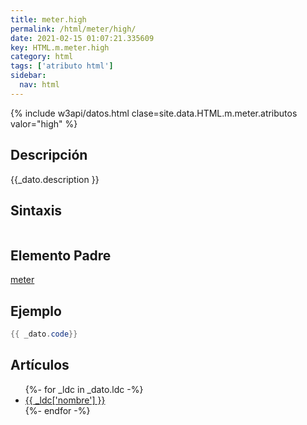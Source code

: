 ```yaml
---
title: meter.high
permalink: /html/meter/high/
date: 2021-02-15 01:07:21.335609
key: HTML.m.meter.high
category: html
tags: ['atributo html']
sidebar: 
  nav: html
---
```


{% include w3api/datos.html clase=site.data.HTML.m.meter.atributos valor="high" %}

## Descripción
{{_dato.description }}

## Sintaxis
~~~html
~~~

## Elemento Padre
[meter](/html/meter/)

## Ejemplo
~~~java
{{ _dato.code}}
~~~

## Artículos
<ul>
{%- for _ldc in _dato.ldc -%}
   <li>
       <a href="{{_ldc['url'] }}">{{ _ldc['nombre'] }}</a>
   </li>
{%- endfor -%}
</ul>
